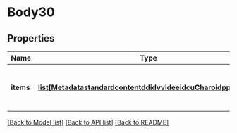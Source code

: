 # Body30

## Properties
Name | Type | Description | Notes
------------ | ------------- | ------------- | -------------
**items** | [**list[MetadatastandardcontentddidvvideeidcuCharoidppidItems]**](MetadatastandardcontentddidvvideeidcuCharoidppidItems.md) | Collection of metadata object updates | 

[[Back to Model list]](../README.md#documentation-for-models) [[Back to API list]](../README.md#documentation-for-api-endpoints) [[Back to README]](../README.md)


